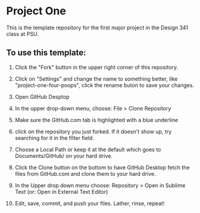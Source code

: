 # Project One
This is the template repository for the first major project in the Design 341 class at PSU.

## To use this template:

1. Click the "Fork" button in the upper right corner of this repository.

2. Click on "Settings" and change the name to something better, like "project-one-four-poops", click the rename buton to save your changes.

3. Open GitHub Desptop

4. In the upper drop-down menu, choose: File > Clone Repository

5. Make sure the GitHub.com tab is highlighted with a blue underline

6. click on the repository you just forked. If it doesn't show up, try searching for it in the filter field.

7. Choose a Local Path or keep it at the default which goes to Documents/GitHub/ on your hard drive.

8. Click the Clone button on the bottom to have GitHub Desktop fetch the files from GitHub.com and clone them to your hard drive.

9. In the Upper drop down menu choose: Repository > Open in Sublime Text (or: Open in External Text Editor)

10. Edit, save, commit, and push your files. Lather, rinse, repeat!



 